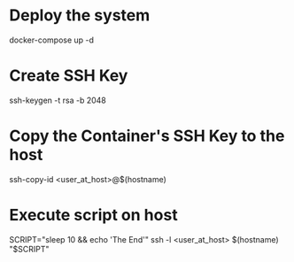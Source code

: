 # Deploy the system
docker-compose up -d

# Create SSH Key
ssh-keygen -t rsa -b 2048

# Copy the Container's SSH Key to the host
ssh-copy-id <user_at_host>@$(hostname)

# Execute script on host
SCRIPT="sleep 10 && echo 'The End'"
ssh -l <user_at_host> $(hostname) "$SCRIPT"
